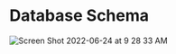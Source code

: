 # Database Schema

![Screen Shot 2022-06-24 at 9 28 33 AM](https://user-images.githubusercontent.com/93609855/175568059-fa8dd7b6-3c97-4337-a0cc-473523a92562.png)

